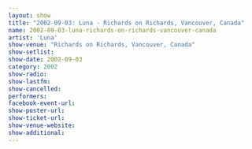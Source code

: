```yaml
---
layout: show
title: "2002-09-03: Luna - Richards on Richards, Vancouver, Canada"
name: 2002-09-03-luna-richards-on-richards-vancouver-canada
artist: 'Luna'
show-venue: "Richards on Richards, Vancouver, Canada"
show-setlist: 
show-date: 2002-09-03
category: 2002
show-radio: 
show-lastfm: 
show-cancelled: 
performers: 
facebook-event-url: 
show-poster-url: 
show-ticket-url: 
show-venue-website: 
show-additional: 
---
```


